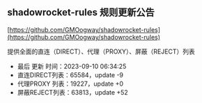 ## shadowrocket-rules 规则更新公告

[https://github.com/GMOogway/shadowrocket-rules](https://github.com/GMOogway/shadowrocket-rules)

提供全面的直连（DIRECT）、代理（PROXY）、屏蔽（REJECT）列表
- 最后 更新 时间：2023-09-10 06:34:25
- 直连DIRECT列表：65584，update -9
- 代理PROXY 列表：19227，update +0
- 屏蔽REJECT列表：63813，update +52
